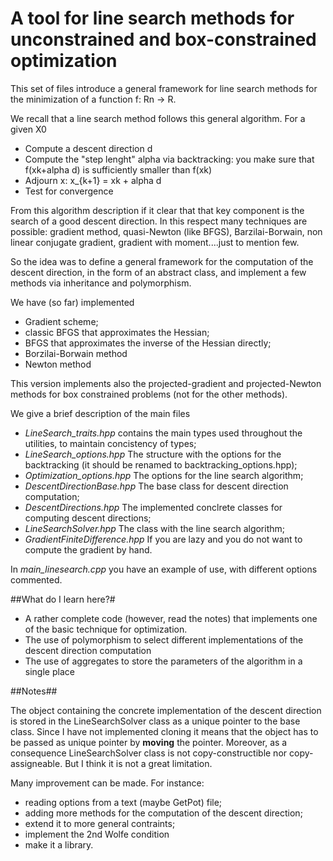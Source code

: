 # A tool for line search methods for unconstrained and box-constrained optimization #

This set of files introduce a general framework for line search methods for the minimization of a function
f: Rn -> R.

We recall that a line search method follows this general algorithm. For a given X0

- Compute a descent direction d
- Compute the "step lenght" alpha via backtracking: you make sure that f(xk+alpha d) is sufficiently smaller than f(xk)
- Adjourn x: x_{k+1} = xk + alpha d
- Test for convergence

From this algorithm description if it clear that that key component is the search of a good descent direction. In this respect many techniques are possible: 
gradient method, quasi-Newton (like BFGS), Barzilai-Borwain, non linear conjugate gradient, gradient with moment....just to mention few.

So the idea was to define a general framework for the computation of the descent direction, in the form of an abstract class, 
and implement a few methods via inheritance and polymorphism.

We have (so far) implemented

- Gradient scheme;
- classic BFGS that approximates the Hessian;
- BFGS that approximates the inverse of the Hessian directly;
- Borzilai-Borwain method
- Newton method

This version implements also the projected-gradient and projected-Newton methods for 
box constrained problems (not for the other methods).

We give a brief description of the main files

- *LineSearch_traits.hpp* contains the main types used throughout the utilities, to maintain concistency of types;
- *LineSearch_options.hpp* The structure with the options for the backtracking (it should be renamed to backtracking_options.hpp);
- *Optimization_options.hpp* The options for the line search algorithm;
- *DescentDirectionBase.hpp* The base class for descent direction computation;
- *DescentDirections.hpp* The implemented conclrete classes for computing descent directions;
- *LineSearchSolver.hpp* The class with the line search algorithm;
- *GradientFiniteDifference.hpp* If you are lazy and you do not want to compute the gradient by hand.

In *main_linesearch.cpp* you have an example of use, with different options commented.

##What do I learn here?#
- A rather complete code (however, read the notes) that implements one of the basic technique for optimization.
- The use of polymorphism to select different implementations of the descent direction computation
- The use of aggregates to store the parameters of the algorithm in a single place


##Notes##

The object containing the concrete implementation of the descent direction is stored in the LineSearchSolver class as a unique pointer to the base class. Since I have not implemented
cloning it means that the object has to be passed as unique pointer by **moving** the pointer. Moreover, as a consequence LineSearchSolver class is not copy-constructible nor copy-assigneable. But I think it is
not a great limitation.

Many improvement can be made. For instance: 
- reading options from a text (maybe GetPot) file; 
- adding more methods for the computation of the descent direction;
- extend it to more general contraints;
- implement the 2nd Wolfe condition
- make it a library.


 



